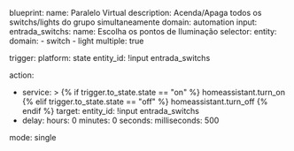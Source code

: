 blueprint:
  name: Paralelo Virtual
  description: Acenda/Apaga todos os switchs/lights do grupo simultaneamente
  domain: automation
  input:
    entrada_switchs:
      name: Escolha os pontos de Iluminação
      selector:
            entity:
              domain:
                - switch
                - light
              multiple: true

trigger:
  platform: state
  entity_id: !input entrada_switchs

action:
  - service: >
      {% if trigger.to_state.state == "on" %}
        homeassistant.turn_on
      {% elif trigger.to_state.state == "off" %}
        homeassistant.turn_off
      {% endif %}
    target:
      entity_id:
        !input entrada_switchs
  - delay:
      hours: 0
      minutes: 0
      seconds: 
      milliseconds: 500

mode: single

